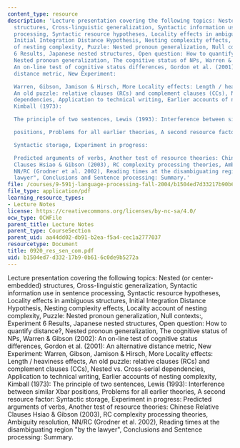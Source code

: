 ```yaml
---
content_type: resource
description: 'Lecture presentation covering the following topics: Nested (or center-embedded)
  structures, Cross-linguistic generalization, Syntactic information use in sentence
  processing, Syntactic resource hypotheses, Locality effects in ambiguous structures,
  Initial Integration Distance Hypothesis, Nesting complexity effects, Locality account
  of nesting complexity, Puzzle: Nested pronoun generalization, Null contexts:, Experiment
  6 Results, Japanese nested structures, Open question: How to quantify distance?,
  Nested pronoun generalization, The cognitive status of NPs, Warren & Gibson (2002):
  An on-line test of cognitive status differences, Gordon et al. (2001): An alternative
  distance metric, New Experiment:

  Warren, Gibson, Jamison & Hirsch, More Locality effects: Length / heaviness effects,
  An old puzzle: relative clauses (RCs) and complement clauses (CCs), Nested vs. Cross-serial
  dependencies, Application to technical writing, Earlier accounts of nesting complexity,
  Kimball (1973):

  The principle of two sentences, Lewis (1993): Interference between similar Xbar

  positions, Problems for all earlier theories, A second resource factor:

  Syntactic storage, Experiment in progress:

  Predicted arguments of verbs, Another test of resource theories: Chinese Relative
  Clauses Hsiao & Gibson (2003), RC complexity processing theories, Ambiguity resolution,
  NN/RC (Grodner et al. 2002), Reading times at the disambiguating region "by the
  lawyer", Conclusions and Sentence processing: Summary.'
file: /courses/9-591j-language-processing-fall-2004/b1504ed7d33217b90b616c0de9b5272a_0920_res_sen_com.pdf
file_type: application/pdf
learning_resource_types:
- Lecture Notes
license: https://creativecommons.org/licenses/by-nc-sa/4.0/
ocw_type: OCWFile
parent_title: Lecture Notes
parent_type: CourseSection
parent_uid: aa44dd02-db91-b2ea-f5a4-cec1a2777037
resourcetype: Document
title: 0920_res_sen_com.pdf
uid: b1504ed7-d332-17b9-0b61-6c0de9b5272a
---
```

Lecture presentation covering the following topics: Nested (or center-embedded) structures, Cross-linguistic generalization, Syntactic information use in sentence processing, Syntactic resource hypotheses, Locality effects in ambiguous structures, Initial Integration Distance Hypothesis, Nesting complexity effects, Locality account of nesting complexity, Puzzle: Nested pronoun generalization, Null contexts:, Experiment 6 Results, Japanese nested structures, Open question: How to quantify distance?, Nested pronoun generalization, The cognitive status of NPs, Warren & Gibson (2002): An on-line test of cognitive status differences, Gordon et al. (2001): An alternative distance metric, New Experiment:
Warren, Gibson, Jamison & Hirsch, More Locality effects: Length / heaviness effects, An old puzzle: relative clauses (RCs) and complement clauses (CCs), Nested vs. Cross-serial dependencies, Application to technical writing, Earlier accounts of nesting complexity, Kimball (1973):
The principle of two sentences, Lewis (1993): Interference between similar Xbar
positions, Problems for all earlier theories, A second resource factor:
Syntactic storage, Experiment in progress:
Predicted arguments of verbs, Another test of resource theories: Chinese Relative Clauses Hsiao & Gibson (2003), RC complexity processing theories, Ambiguity resolution, NN/RC (Grodner et al. 2002), Reading times at the disambiguating region "by the lawyer", Conclusions and Sentence processing: Summary.